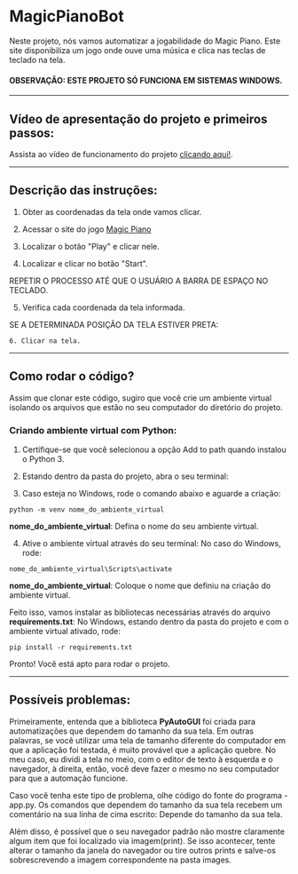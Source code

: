 # MagicPianoBot

Neste projeto, nós vamos automatizar a jogabilidade do Magic Piano. Este site disponibiliza um jogo onde ouve uma música e clica nas teclas de teclado na tela.

#### OBSERVAÇÃO: ESTE PROJETO SÓ FUNCIONA EM SISTEMAS WINDOWS. 
***

## Vídeo de apresentação do projeto e primeiros passos:

Assista ao vídeo de funcionamento do projeto [clicando aqui!](https://www.linkedin.com/feed/update/urn:li:activity:7085377563530862592/).
***
## Descrição das instruções:

1. Obter as coordenadas da tela onde vamos clicar.

2. Acessar o site do jogo [Magic Piano](https://sandbox.gameforge.com/en-US/littlegames/magic-piano-tiles/)

3. Localizar o botão "Play" e clicar nele.

4. Localizar e clicar no botão "Start".

REPETIR O PROCESSO ATÉ QUE O USUÁRIO A BARRA DE ESPAÇO NO TECLADO.

  5. Verifica cada coordenada da tela informada. 

  SE A DETERMINADA POSIÇÃO DA TELA ESTIVER PRETA:
    
    6. Clicar na tela.

***

## Como rodar o código? 

Assim que clonar este código, sugiro que você crie um ambiente virtual isolando os arquivos que estão no seu computador do diretório do projeto.

### Criando ambiente virtual com Python:
1. Certifique-se que você selecionou a opção Add to path quando instalou o Python 3.

2. Estando dentro da pasta do projeto, abra o seu terminal:

3. Caso esteja no Windows, rode o comando abaixo e aguarde a criação:
```
python -m venv nome_do_ambiente_virtual
```
**nome_do_ambiente_virtual**: Defina o nome do seu ambiente virtual.

4. Ative o ambiente virtual através do seu terminal:
No caso do Windows, rode:
```
nome_do_ambiente_virtual\Scripts\activate
```
**nome_do_ambiente_virtual**: Coloque o nome que definiu na criação do ambiente virtual.

Feito isso, vamos instalar as bibliotecas necessárias através do arquivo **requirements.txt**:
No Windows, estando dentro da pasta do projeto e com o ambiente virtual ativado, rode:
```
pip install -r requirements.txt
```
Pronto! Você está apto para rodar o projeto.

***
## Possíveis problemas:


Primeiramente, entenda que a biblioteca **PyAutoGUI** foi criada para automatizações que dependem do tamanho da sua tela. Em outras palavras, se você utilizar uma tela de tamanho diferente do computador em que a aplicação foi testada, é muito provável que a aplicação quebre. No meu caso, eu dividi a tela no meio, com o editor de texto à esquerda e o navegador, à direita, então, você deve fazer o mesmo no seu computador para que a automação funcione.

Caso você tenha este tipo de problema, olhe código do fonte do programa - app.py. Os comandos que dependem do tamanho da sua tela recebem um comentário na sua linha de cima escrito: Depende do tamanho da sua tela.

 Além disso, é possível que o seu navegador padrão não mostre claramente algum item que foi localizado via imagem(print). Se isso acontecer, tente alterar o tamanho da janela do navegador ou tire outros prints e salve-os sobrescrevendo a imagem correspondente na pasta images.
